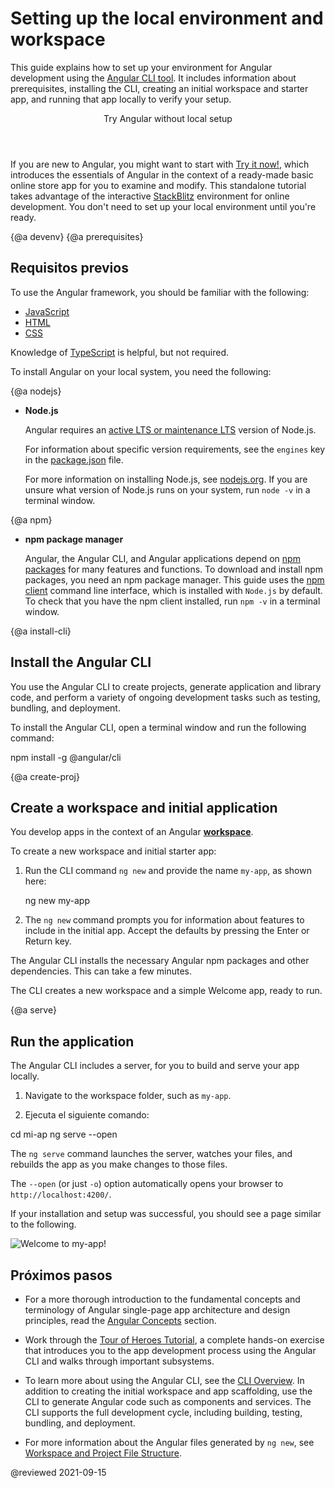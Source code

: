 # Setting up the local environment and workspace

This guide explains how to set up your environment for Angular development using the [Angular CLI tool](cli "CLI command reference").
It includes information about prerequisites, installing the CLI, creating an initial workspace and starter app, and running that app locally to verify your setup.

<div class="callout is-helpful">
<header>Try Angular without local setup</header>

If you are new to Angular, you might want to start with [Try it now!](start), which introduces the essentials of Angular in the context of a ready-made basic online store app for you to examine and modify. This standalone tutorial takes advantage of the interactive [StackBlitz](https://stackblitz.com/) environment for online development. You don't need to set up your local environment until you're ready.

</div>


{@a devenv}
{@a prerequisites}
## Requisitos previos

To use the Angular framework, you should be familiar with the following:

* [JavaScript](https://developer.mozilla.org/en-US/docs/Web/JavaScript/A_re-introduction_to_JavaScript)
* [HTML](https://developer.mozilla.org/docs/Learn/HTML/Introduction_to_HTML)
* [CSS](https://developer.mozilla.org/docs/Learn/CSS/First_steps)

Knowledge of [TypeScript](https://www.typescriptlang.org/) is helpful, but not required.

To install Angular on your local system, you need the following:

{@a nodejs}

* **Node.js**

  Angular requires an [active LTS or maintenance LTS](https://nodejs.org/about/releases) version of Node.js.

  <div class="alert is-helpful">

  For information about specific version requirements, see the `engines` key in the [package.json](https://unpkg.com/browse/@angular/core/package.json) file.

  </div>

  For more information on installing Node.js, see [nodejs.org](https://nodejs.org "Nodejs.org").
  If you are unsure what version of Node.js runs on your system, run `node -v` in a terminal window.

{@a npm}

* **npm package manager**

  Angular, the Angular CLI, and Angular applications depend on [npm packages](https://docs.npmjs.com/getting-started/what-is-npm) for many features and functions.
  To download and install npm packages, you need an npm package manager.
  This guide uses the [npm client](https://docs.npmjs.com/cli/install) command line interface, which is installed with `Node.js` by default.
  To check that you have the npm client installed, run `npm -v` in a terminal window.


{@a install-cli}

## Install the Angular CLI

You use the Angular CLI to create projects, generate application and library code, and perform a variety of ongoing development tasks such as testing, bundling, and deployment.

To install the Angular CLI, open a terminal window and run the following command:

<code-example language="sh">
  npm install -g @angular/cli<aio-angular-dist-tag class="pln"></aio-angular-dist-tag>
</code-example>

{@a create-proj}

## Create a workspace and initial application

You develop apps in the context of an Angular [**workspace**](guide/glossary#workspace).

To create a new workspace and initial starter app:

1. Run the CLI command `ng new` and provide the name `my-app`, as shown here:

   <code-example language="sh">
      ng new my-app

    </code-example>

2. The `ng new` command prompts you for information about features to include in the initial app. Accept the defaults by pressing the Enter or Return key.

The Angular CLI installs the necessary Angular npm packages and other dependencies. This can take a few minutes.

The CLI creates a new workspace and a simple Welcome app, ready to run.

{@a serve}

## Run the application

The Angular CLI includes a server, for you to build and serve your app locally.

1. Navigate to the workspace folder, such as `my-app`.

1. Ejecuta el siguiente comando:

<code-example language="sh">
  cd mi-ap
  ng serve --open
</code-example>

The `ng serve` command launches the server, watches your files,
and rebuilds the app as you make changes to those files.

The `--open` (or just `-o`) option automatically opens your browser
to `http://localhost:4200/`.

If your installation and setup was successful, you should see a page similar to the following.


<div class="lightbox">
  <img src='generated/images/guide/setup-local/app-works.png' alt="Welcome to my-app!">
</div>


## Próximos pasos

* For a more thorough introduction to the fundamental concepts and terminology of Angular single-page app architecture and design principles, read the [Angular Concepts](guide/architecture) section.

* Work through the [Tour of Heroes Tutorial](tutorial), a complete hands-on exercise that introduces you to the app development process using the Angular CLI and walks through important subsystems.

* To learn more about using the Angular CLI, see the [CLI Overview](cli "CLI Overview"). In addition to creating the initial workspace and app scaffolding, use the CLI to generate Angular code such as components and services. The CLI supports the full development cycle, including building, testing, bundling, and deployment.

* For more information about the Angular files generated by `ng new`, see [Workspace and Project File Structure](guide/file-structure).

@reviewed 2021-09-15

